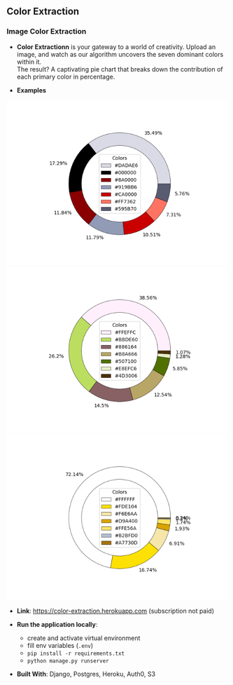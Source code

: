 ## Color Extraction

### Image Color Extraction

- **Color Extractionn** is your gateway to a world of creativity. 
Upload an image, and watch as our algorithm uncovers the seven dominant colors within it.  
The result? A captivating pie chart that breaks down the contribution of each primary color in percentage.


- **Examples**  

![ex1](https://github.com/v-buyukli/color_extraction/blob/main/color_extractor/static/images/ex1_result.png?raw=true)  
![ex2](https://github.com/v-buyukli/color_extraction/blob/main/color_extractor/static/images/ex2_result.png?raw=true)  
![ex3](https://github.com/v-buyukli/color_extraction/blob/main/color_extractor/static/images/ex3_result.png?raw=true)  


- **Link**: https://color-extraction.herokuapp.com (subscription not paid)


- **Run the application locally**:  
  - create and activate virtual environment 
  - fill env variables (`.env`)
  - `pip install -r requirements.txt`
  - `python manage.py runserver`


- **Built With**: Django, Postgres, Heroku, Auth0, S3
